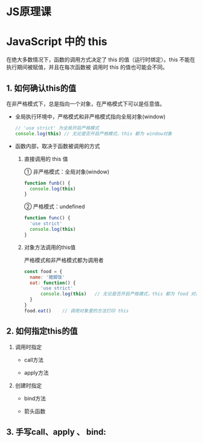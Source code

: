 # JS原理课

# JavaScript 中的 this

在绝大多数情况下，函数的调用方式决定了 this 的值（运行时绑定）。this 不能在执行期间被赋值，并且在每次函数被 调用时 this 的值也可能会不同。

## 1. 如何确认this的值

在非严格模式下，总是指向一个对象，在严格模式下可以是任意值。

- 全局执行环境中，严格模式和非严格模式指向全局对象(window)

  ```js
  // 'use strict' 为全局开启严格模式
  console.log(this)	// 无论是否开启严格模式，this 都为 window对象
  ```

- 函数内部，取决于函数被调用的方式

  1. 直接调用的 this 值

      ① 非严格模式：全局对象(window)

      ```js
      function funb() {
      	console.log(this)	
      }
      ```

      ② 严格模式：undefined

      ```js
      function func() {
      	'use strict'
      	console.log(this)	
      }
      ```

  2. 对象方法调用的this值

      严格模式和非严格模式都为调用者

      ```js
      const food = {
      	name: '猪脚饭'
      	eat: function() {
      		'use strict'
      		console.log(this)	// 无论是否开启严格模式，this 都为 food 对象
      	}
      }
      food.eat() 	// 调用对象里的方法打印 this
      ```

## 2. 如何指定this的值

1. 调用时指定

    - call方法

    - apply方法
2. 创建时指定

    - bind方法

    - 箭头函数

## 3. 手写call、apply 、 bind:

‍
